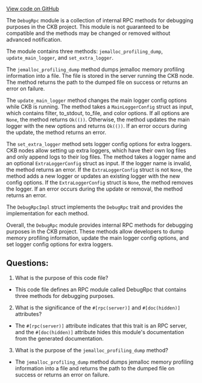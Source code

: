 [View code on GitHub](https://github.com/nervosnetwork/ckb/rpc/src/module/debug.rs)

The `DebugRpc` module is a collection of internal RPC methods for debugging purposes in the CKB project. This module is not guaranteed to be compatible and the methods may be changed or removed without advanced notification. 

The module contains three methods: `jemalloc_profiling_dump`, `update_main_logger`, and `set_extra_logger`. 

The `jemalloc_profiling_dump` method dumps jemalloc memory profiling information into a file. The file is stored in the server running the CKB node. The method returns the path to the dumped file on success or returns an error on failure. 

The `update_main_logger` method changes the main logger config options while CKB is running. The method takes a `MainLoggerConfig` struct as input, which contains filter, to_stdout, to_file, and color options. If all options are `None`, the method returns `Ok(())`. Otherwise, the method updates the main logger with the new options and returns `Ok(())`. If an error occurs during the update, the method returns an error. 

The `set_extra_logger` method sets logger config options for extra loggers. CKB nodes allow setting up extra loggers, which have their own log files and only append logs to their log files. The method takes a logger name and an optional `ExtraLoggerConfig` struct as input. If the logger name is invalid, the method returns an error. If the `ExtraLoggerConfig` struct is not `None`, the method adds a new logger or updates an existing logger with the new config options. If the `ExtraLoggerConfig` struct is `None`, the method removes the logger. If an error occurs during the update or removal, the method returns an error. 

The `DebugRpcImpl` struct implements the `DebugRpc` trait and provides the implementation for each method. 

Overall, the `DebugRpc` module provides internal RPC methods for debugging purposes in the CKB project. These methods allow developers to dump memory profiling information, update the main logger config options, and set logger config options for extra loggers.
## Questions: 
 1. What is the purpose of this code file?
- This code file defines an RPC module called DebugRpc that contains three methods for debugging purposes.

2. What is the significance of the `#[rpc(server)]` and `#[doc(hidden)]` attributes?
- The `#[rpc(server)]` attribute indicates that this trait is an RPC server, and the `#[doc(hidden)]` attribute hides this module's documentation from the generated documentation.

3. What is the purpose of the `jemalloc_profiling_dump` method?
- The `jemalloc_profiling_dump` method dumps jemalloc memory profiling information into a file and returns the path to the dumped file on success or returns an error on failure.
